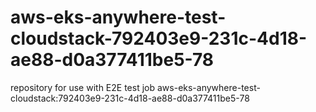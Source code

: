 # aws-eks-anywhere-test-cloudstack-792403e9-231c-4d18-ae88-d0a377411be5-78
repository for use with E2E test job aws-eks-anywhere-test-cloudstack:792403e9-231c-4d18-ae88-d0a377411be5-78
